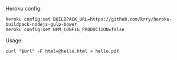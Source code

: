 Heroku config:
```
heroku config:set BUILDPACK_URL=https://github.com/krry/heroku-buildpack-nodejs-gulp-bower 
heroku config:set NPM_CONFIG_PRODUCTION=false
```

Usage:
```
curl "$url" -F html=@hello.html > hello.pdf
```